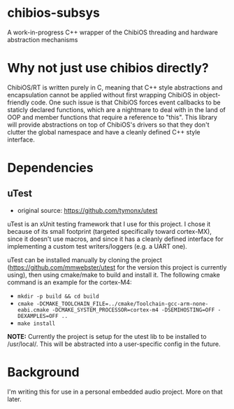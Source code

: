 # chibios-subsys
A work-in-progress C++ wrapper of the ChibiOS threading and hardware abstraction mechanisms

# Why not just use chibios directly?
ChibiOS/RT is written purely in C, meaning that C++ style abstractions and encapsulation cannot be applied without first wrapping ChibiOS in object-friendly code. One such issue is that ChibiOS forces event callbacks to be staticly declared functions, which are a nightmare to deal with in the land of OOP and member functions that require a reference to "this". This library will provide abstractions on top of ChibiOS's drivers so that they don't clutter the global namespace and have a cleanly defined C++ style interface.

# Dependencies
## uTest
 - original source: https://github.com/tymonx/utest

uTest is an xUnit testing framework that I use for this project. I chose it because of its small footprint (targeted specifically toward cortex-MX), since it doesn't use macros, and since it has a cleanly defined interface for implementing a custom test writers/loggers (e.g. a UART one).

uTest can be installed manually by cloning the project (https://github.com/mmwebster/utest for the version this project is currently using), then using cmake/make to build and install it. The following cmake command is an example for the cortex-M4:

* `mkdir -p build && cd build`
* `cmake -DCMAKE_TOOLCHAIN_FILE=../cmake/Toolchain-gcc-arm-none-eabi.cmake -DCMAKE_SYSTEM_PROCESSOR=cortex-m4 -DSEMIHOSTING=OFF -DEXAMPLES=OFF ..`
* `make install`

__NOTE:__ Currently the project is setup for the utest lib to be installed to /usr/local/. This will be abstracted into a user-specific config in the future.

# Background
I'm writing this for use in a personal embedded audio project. More on that later.
